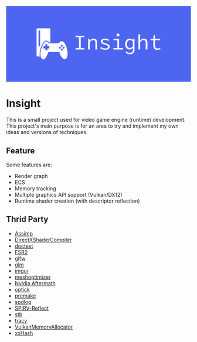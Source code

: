 <img src="https://github.com/I-Hudson/Insight/blob/main/Resources/Insight/cover.png" alt="Insight Logo" style="max-width: 100%;">

# Insight
This is a small project used for video game engine (runtime) development. This project's main purpose is for an area to try and implement my own ideas and versions of techniques.

## Feature
Some features are:
- Render graph
- ECS
- Memory tracking
- Multiple graphics API support (Vulkan/DX12)
- Runtime shader creation (with descriptor reflection)

## Thrid Party
- [Assimp](https://github.com/assimp/assimp)
- [DirectXShaderCompiler](https://github.com/microsoft/DirectXShaderCompiler)
- [doctest](https://github.com/doctest/doctest)
- [FSR2](https://gpuopen.com/fidelityfx-superresolution-2/)
- [glfw](https://www.glfw.org)
- [glm](https://github.com/g-truc/glm)
- [imgui](https://github.com/ocornut/imgui)
- [meshoptimizer](https://github.com/zeux/meshoptimizer)
- [Nvidia Aftermath](https://developer.nvidia.com/nsight-aftermath)
- [optick](https://optick.dev)
- [premake](https://premake.github.io)
- [spdlog](https://github.com/gabime/spdlog)
- [SPIRV-Reflect](https://github.com/KhronosGroup/SPIRV-Reflect)
- [stb](https://github.com/nothings/stb)
- [tracy](https://github.com/wolfpld/tracy)
- [VulkanMemoryAllocator](https://github.com/GPUOpen-LibrariesAndSDKs/VulkanMemoryAllocator)
- [xxHash](https://github.com/Cyan4973/xxHash)
